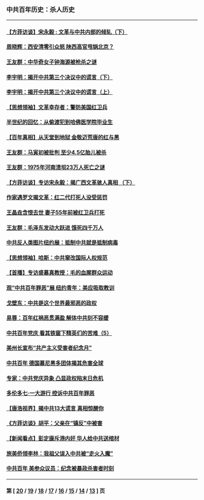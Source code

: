 ### 中共百年历史：杀人历史
---
#### [【方菲访谈】宋永毅 : 文革与中共内部的倾轧（下）](../../pages/nf1176106/n13486836.md?02050430) 
#### [周晓辉：西安清零引众怒 陕西高官甩锅北京？](../../pages/nf1176106/n13484627.md?02050430) 
#### [王友群：中华奇女子钟海源被枪杀之谜](../../pages/nf1176106/n13430555.md?02050430) 
#### [李宇明：揭开中共第三个决议中的谎言（下）](../../pages/nf1176106/n13389389.md?02050430) 
#### [李宇明：揭开中共第三个决议中的谎言（上）](../../pages/nf1176106/n13388697.md?02050430) 
#### [【思想领袖】文革幸存者：警防美国红卫兵](../../pages/nf1176106/n13339289.md?02050430) 
#### [半世纪的回忆：从偷渡犯到哈佛医学院毕业生](../../pages/nf1176106/n13345328.md?02050430) 
#### [【百年真相】从天堂到地狱 金敬迈荒唐的红与黑](../../pages/nf1176106/n13336995.md?02050430) 
#### [王友群：马寅初被批判 至少4.5亿胎儿被杀](../../pages/nf1176106/n13260313.md?02050430) 
#### [王友群：1975年河南溃坝23万人死亡之谜](../../pages/nf1176106/n13231576.md?02050430) 
#### [【方菲访谈】专访宋永毅：揭广西文革骇人真相 （下）](../../pages/nf1176106/n13209074.md?02050430) 
#### [作家遇罗文揭文革：红二代打死人没受惩罚](../../pages/nf1176106/n13205254.md?02050430) 
#### [王晶垚含恨去世 妻子55年前被红卫兵打死](../../pages/nf1176106/n13203590.md?02050430) 
#### [王友群：毛泽东发动大跃进 饿死四千万人](../../pages/nf1176106/n13177158.md?02050430) 
#### [中共反人类图片纽约展：抵制中共就是抵制病毒](../../pages/nf1176106/n13115371.md?02050430) 
#### [【思想领袖】哈斯：中共窜改国际人权规范](../../pages/nf1176106/n13053647.md?02050430) 
#### [【首播】专访盛慕真教授：毛的血腥群众运动](../../pages/nf1176106/n13091782.md?02050430) 
#### [观“中共百年罪恶”展 纽约青年：美应吸取教训](../../pages/nf1176106/n13085246.md?02050430) 
#### [戈壁东：中共是这个世界最邪恶的政权](../../pages/nf1176106/n13085641.md?02050430) 
#### [易蓉：百年红祸恶贯满盈 解体中共刻不容缓](../../pages/nf1176106/n13084455.md?02050430) 
#### [中共百年党庆 看其铁窗下精英们的苦难（5）](../../pages/nf1176106/n13076766.md?02050430) 
#### [美州长宣布“共产主义受害者纪念月”](../../pages/nf1176106/n13074024.md?02050430) 
#### [中共百年 德国慕尼黑多团体揭其危害全球](../../pages/nf1176106/n13068873.md?02050430) 
#### [专家：中共党庆异象 凸显政权陷末日危机](../../pages/nf1176106/n13067084.md?02050430) 
#### [多伦多七·一大游行 控诉中共百年罪恶](../../pages/nf1176106/n13062043.md?02050430) 
#### [【唐浩视界】揭中共13大谎言 真相惊醒你](../../pages/nf1176106/n13065208.md?02050430) 
#### [《方菲访谈》胡平：父亲在“镇反”中被害](../../pages/nf1176106/n13064114.md?02050430) 
#### [【新闻看点】彭定康斥港内奸 华人给中共送棺材](../../pages/nf1176106/n13064230.md?02050430) 
#### [旅美侨领李林：我祖父误入中共被“走火入魔”](../../pages/nf1176106/n13062777.md?02050430) 
#### [中共百年 美参众议员：纪念被暴政杀害者时刻](../../pages/nf1176106/n13063735.md?02050430) 

---
#### 第 [ [20](./20.md?02050430) / [19](./19.md?02050430) / [18](./18.md?02050430) / [17](./17.md?02050430) / [16](./16.md?02050430) / [15](./15.md?02050430) / [14](./14.md?02050430) / [13](./13.md?02050430) ] 页
